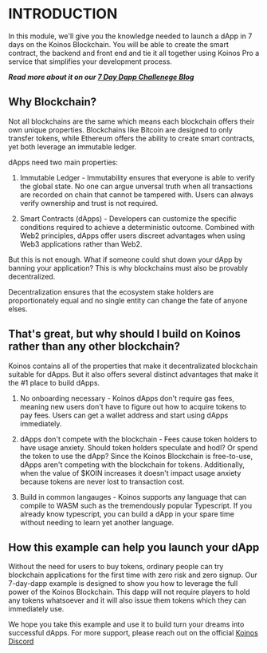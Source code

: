 # INTRODUCTION

In this module, we'll give you the knowledge needed to launch a dApp in 7 days on the Koinos Blockchain. You will be able to create the smart contract, the backend and front end and tie it all together using Koinos Pro a service that simplifies your development process.

___Read more about it on our  [7 Day Dapp Challenege Blog](/articles/2_blog_7daydapp)___

## Why Blockchain?

Not all blockchains are the same which means each blockchain offers their own unique properties. Blockchains like Bitcoin are designed to only transfer tokens, while Ethereum offers the ability to create smart contracts, yet both leverage an immutable ledger.

dApps need two main properties:

1. Immutable Ledger - Immutability ensures that everyone is able to verify the global state. No one can argue unversal truth when all transactions are recorded on chain that cannot be tampered with. Users can always verify ownership and trust is not required.

2. Smart Contracts (dApps) - Developers can customize the specific conditions required to achieve a deterministic outcome. Combined with Web2 principles, dApps offer users discreet advantages when using Web3 applications rather than Web2.

But this is not enough. What if someone could shut down your dApp by banning your application? This is why blockchains must also be provably decentralized.

Decentralization ensures that the ecosystem stake holders are proportionately equal and no single entity can change the fate of anyone elses. 

## That's great, but why should I build on Koinos rather than any other blockchain?

Koinos contains all of the properties that make it decentralizated blockchain suitable for dApps. But it also offers several distinct advantages that make it the #1 place to build dApps.

1. No onboarding necessary - Koinos dApps don't require gas fees, meaning new users don't have to figure out how to acquire tokens to pay fees. Users can get a wallet address and start using dApps immediately.

2. dApps don't compete with the blockchain - Fees cause token holders to have usage anxiety. Should token holders speculate and hodl? Or spend the token to use the dApp? Since the Koinos Blockchain is free-to-use, dApps aren't competing with the blockchain for tokens. Additionally, when the value of $KOIN increases it doesn't impact usage anxiety because tokens are never lost to transaction cost.

3. Build in common langauges - Koinos supports any language that can compile to WASM such as the tremendously popular  Typescript. If you already know typescript, you can build a dApp in your spare time without needing to learn yet another language.

## How this example can help you launch your dApp

Without the need for users to buy tokens, ordinary people can try blockchain applications for the first time with zero risk and zero signup. Our 7-day-dapp example is designed to show you how to leverage the full power of the Koinos Blockchain. This dapp will not require players to hold any tokens whatsoever and it will also issue them tokens which they can immediately use.

We hope you take this example and use it to build turn your dreams into successful dApps. For more support, please reach out on the official [Koinos Discord](https://discord.gg/qqMCE9A9fV)
